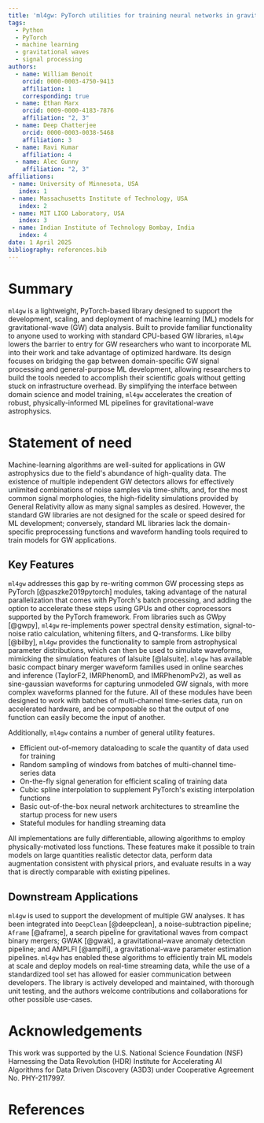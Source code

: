 ```yaml
---
title: 'ml4gw: PyTorch utilities for training neural networks in gravitational wave physics applications'
tags:
  - Python
  - PyTorch
  - machine learning
  - gravitational waves
  - signal processing
authors:
  - name: William Benoit
    orcid: 0000-0003-4750-9413
    affiliation: 1
    corresponding: true
  - name: Ethan Marx
    orcid: 0009-0000-4183-7876
    affiliation: "2, 3"
  - name: Deep Chatterjee
    orcid: 0000-0003-0038-5468
    affiliation: 3
  - name: Ravi Kumar
    affiliation: 4
  - name: Alec Gunny
    affiliation: "2, 3"
affiliations:
 - name: University of Minnesota, USA
   index: 1
 - name: Massachusetts Institute of Technology, USA
   index: 2
 - name: MIT LIGO Laboratory, USA
   index: 3
 - name: Indian Institute of Technology Bombay, India
   index: 4
date: 1 April 2025
bibliography: references.bib
---
```


# Summary

`ml4gw` is a lightweight, PyTorch-based library designed to support the development, scaling, and deployment of machine learning (ML) models for gravitational-wave (GW) data analysis. 
Built to provide familiar functionality to anyone used to working with standard CPU-based GW libraries, `ml4gw` lowers the barrier to entry for GW researchers who want to incorporate ML into their work and take advantage of optimized hardware. 
Its design focuses on bridging the gap between domain-specific GW signal processing and general-purpose ML development, allowing researchers to build the tools needed to accomplish their scientific goals without getting stuck on infrastructure overhead. 
By simplifying the interface between domain science and model training, `ml4gw` accelerates the creation of robust, physically-informed ML pipelines for gravitational-wave astrophysics.

# Statement of need

Machine-learning algorithms are well-suited for applications in GW astrophysics due to the field's abundance of high-quality data.
The existence of multiple independent GW detectors allows for effectively unlimited combinations of noise samples via time-shifts, and, for the most common signal morphologies, the high-fidelity simulations provided by General Relativity allow as many signal samples as desired.
However, the standard GW libraries are not designed for the scale or speed desired for ML development; conversely, standard ML libraries lack the domain-specific preprocessing functions and waveform handling tools required to train models for GW applications.

## Key Features

`ml4gw` addresses this gap by re-writing common GW processing steps as PyTorch [@paszke2019pytorch] modules, taking advantage of the natural parallelization that comes with PyTorch's batch processing, and adding the option to accelerate these steps using GPUs and other coprocessors supported by the PyTorch framework.
From libraries such as GWpy [@gwpy], `ml4gw` re-implements power spectral density estimation, signal-to-noise ratio calculation, whitening filters, and Q-transforms.
Like bilby [@bilby], `ml4gw` provides the functionality to sample from astrophysical parameter distributions, which can then be used to simulate waveforms, mimicking the simulation features of lalsuite [@lalsuite].
`ml4gw` has available basic compact binary merger waveform families used in online searches and inference (TaylorF2, IMRPhenomD, and IMRPhenomPv2), as well as sine-gaussian waveforms for capturing unmodeled GW signals, with more complex waveforms planned for the future.
All of these modules have been designed to work with batches of multi-channel time-series data, run on accelerated hardware, and be composable so that the output of one function can easily become the input of another.

Additionally, `ml4gw` contains a number of general utility features.

- Efficient out-of-memory dataloading to scale the quantity of data used for training
- Random sampling of windows from batches of multi-channel time-series data
- On-the-fly signal generation for efficient scaling of training data
- Cubic spline interpolation to supplement PyTorch's existing interpolation functions
- Basic out-of-the-box neural network architectures to streamline the startup process for new users
- Stateful modules for handling streaming data

All implementations are fully differentiable, allowing algorithms to employ physically-motivated loss functions.
These features make it possible to train models on large quantities realistic detector data, perform data augmentation consistent with physical priors, and evaluate results in a way that is directly comparable with existing pipelines.

## Downstream Applications

`ml4gw` is used to support the development of multiple GW analyses. 
It has been integrated into `DeepClean` [@deepclean], a noise-subtraction pipeline; `Aframe` [@aframe], a search pipeline for gravitational waves from compact binary mergers; GWAK [@gwak], a gravitational-wave anomaly detection pipeline; and AMPLFI [@amplfi], a gravitational-wave parameter estimation pipelines.
`ml4gw` has enabled these algorithms to efficiently train ML models at scale and deploy models on real-time streaming data, while the use of a standardized tool set has allowed for easier communication between developers.
The library is actively developed and maintained, with thorough unit testing, and the authors welcome contributions and collaborations for other possible use-cases.

# Acknowledgements

This work was supported by the U.S. National Science Foundation (NSF) Harnessing the Data Revolution (HDR) Institute for Accelerating AI Algorithms for Data Driven Discovery (A3D3) under Cooperative Agreement No. PHY-2117997.

# References
